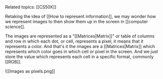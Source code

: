 Related topics: [[CS50X]]

Retaking the idea of [[How to represent information]], we may wonder how we represent images to then show them up in the screen in [[computer science]]. 

The images are represented as a "[[Matrices|Matrix]]" or table of columns and row in which each dot, or cell, represents a pixel, it means that it represents a color. And that's it the images are a [[Matrices|Matrix]] which represents which color goes in which cell or pixel in the screen. And we just store the value which represents each cell in a specific format, commonly [[RGB]]. 

![[Images as pixels.png]]

